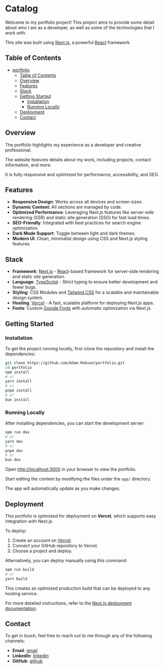 # Catalog

Welcome to my portfolio project! This project aims to provide some detail about
who I am as a developer, as well as some of the technologies that I work with.

This site was built using [Next.js](https://nextjs.org/), a powerful
[React](https://react.dev/) framework.

## Table of Contents

- [portfolio](#portfolio)
  - [Table of Contents](#table-of-contents)
  - [Overview](#overview)
  - [Features](#features)
  - [Stack](#stack)
  - [Getting Started](#getting-started)
    - [Installation](#installation)
    - [Running Locally](#running-locally)
  - [Deployment](#deployment)
  - [Contact](#contact)

## Overview

The portfolio highlights my experience as a developer and creative professional.

The website features details about my work, including projects, contact
information, and more.

It is fully responsive and optimized for performance, accessibility, and SEO.

## Features

- **Responsive Design**: Works across all devices and screen sizes.
- **Dynamic Content**: All sections are managed by code.
- **Optimized Performance**: Leveraging Next.js features like server-side
  rendering (SSR) and static site generation (SSG) for fast load times.
- **SEO-Friendly**: Integrated with best practices for search engine
  optimization.
- **Dark Mode Support**: Toggle between light and dark themes.
- **Modern UI**: Clean, minimalist design using CSS and Next.js styling
  features.

## Stack

- **Framework**: [Next.js](https://nextjs.org/) -
  [React](https://react.dev/)-based framework for server-side rendering and
  static site generation.
- **Language**: [TypeScript](https://www.typescriptlang.org/) - Strict typing
  to ensure better development and fewer bugs.
- **Styling**: CSS Modules and [Tailwind CSS](https://tailwindcss.com/) for a
  scalable and maintainable design system.
- **Hosting**: [Vercel](https://vercel.com) - A fast, scalable platform for
  deploying Next.js apps.
- **Fonts**: Custom [Google Fonts](https://fonts.google.com/) with automatic
  optimization via Next.js.

## Getting Started

### Installation

To get the project running locally, first clone the repository and install
the dependencies:

```bash
git clone https://github.com/Adam-Robson/portfolio.git
cd portfolio
npm install
# or
yarn install
# or
pnpm install
# or
bun install
```

### Running Locally

After installing dependencies, you can start the development server:

```bash
npm run dev
# or
yarn dev
# or
pnpm dev
# or
bun dev
```

Open [http://localhost:3000](http://localhost:3000) in your browser to view
the portfolio.

Start editing the content by modifying the files under the `app/` directory.

The app will automatically update as you make changes.

## Deployment

This portfolio is optimized for deployment on **Vercel**, which supports easy
integration with Next.js.

To deploy:

1. Create an account on [Vercel](https://vercel.com/).
2. Connect your GitHub repository to Vercel.
3. Choose a project and deploy.

Alternatively, you can deploy manually using this command:

```bash
npm run build
# or
yarn build
```

This creates an optimized production build that can be deployed to any hosting
service.

For more detailed instructions, refer to the
[Next.js deployment documentation](https://nextjs.org/docs/deployment).

## Contact

To get in touch, feel free to reach out to me through any of the following channels:

- **Email**: [gmail](mailto:adamrayrobson@gmail.com)
- **LinkedIn**: [linkedin](https://www.linkedin.com/in/adamrayrobson)
- **GitHub**: [github](https://github.com/Adam-Robson)
